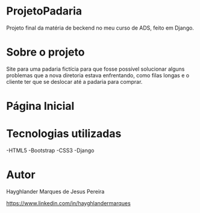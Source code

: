 # ProjetoPadaria

Projeto final da matéria de beckend no meu curso de ADS, feito em Django. 


# Sobre o projeto

Site para uma padaria fictícia para que fosse possível solucionar alguns problemas que a nova diretoria estava enfrentando, 
como filas longas e o cliente ter que se deslocar até a padaria para comprar.

# Página Inicial


# Tecnologias utilizadas

-HTML5
-Bootstrap
-CSS3
-Django

# Autor

Hayghlander Marques de Jesus Pereira

https://www.linkedin.com/in/hayghlandermarques

